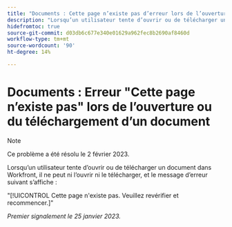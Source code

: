 ```yaml
---
title: "Documents : Cette page n’existe pas d’erreur lors de l’ouverture ou du téléchargement d’un document."
description: "Lorsqu’un utilisateur tente d’ouvrir ou de télécharger un document dans Workfront, il ne peut pas l’ouvrir ni le télécharger, et une erreur s’affiche"
hidefromtoc: true
source-git-commit: d03db6c677e340e01629a962fec8b2690af8460d
workflow-type: tm+mt
source-wordcount: '90'
ht-degree: 14%

---
```



# Documents : Erreur &quot;Cette page n’existe pas&quot; lors de l’ouverture ou du téléchargement d’un document

<!--This article is on the WF and WFP TOC-->

>[!NOTE]
>
>Ce problème a été résolu le 2 février 2023.

Lorsqu’un utilisateur tente d’ouvrir ou de télécharger un document dans Workfront, il ne peut ni l’ouvrir ni le télécharger, et le message d’erreur suivant s’affiche :

&quot;[!UICONTROL Cette page n&#39;existe pas. Veuillez revérifier et recommencer.]&quot;

_Premier signalement le 25 janvier 2023._
